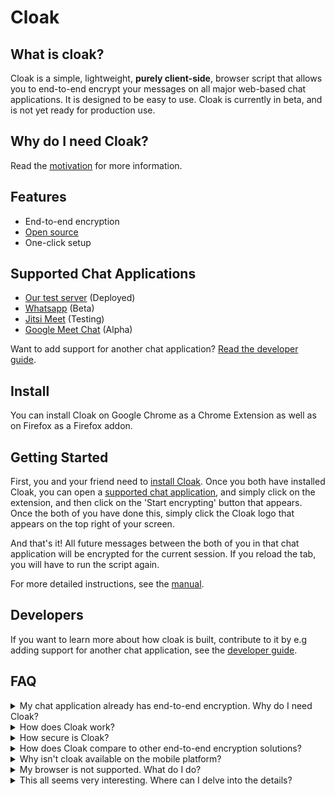 # Cloak

## What is cloak?

Cloak is a simple, lightweight, **purely client-side**, browser script that allows you to end-to-end encrypt your messages on all major web-based chat applications. It is designed to be easy to use. Cloak is currently in beta, and is not yet ready for production use.

## Why do I need Cloak?

Read the [motivation](motivation.md) for more information.

## Features

-   End-to-end encryption
-   [Open source](https://github.com/cloak-dev)
-   One-click setup

## Supported Chat Applications

-   [Our test server]() (Deployed)
-   [Whatsapp](https://web.whatsapp.com/) (Beta)
-   [Jitsi Meet](https://meet.jit.si/) (Testing)
-   [Google Meet Chat](https://meet.google.com/) (Alpha)

Want to add support for another chat application? [Read the developer guide](developer-guide.md).

## Install

You can install Cloak on Google Chrome as a Chrome Extension as well as on Firefox as a Firefox addon.

## Getting Started

First, you and your friend need to [install Cloak](#install). Once you both have installed Cloak, you can open a [supported chat application](#supported-chat-applications), and simply click on the extension, and then click on the 'Start encrypting' button that appears. Once the both of you have done this, simply click the Cloak logo that appears on the top right of your screen.

And that's it! All future messages between the both of you in that chat application will be encrypted for the current session. If you reload the tab, you will have to run the script again.

For more detailed instructions, see the [manual](manual.md).

## Developers

If you want to learn more about how cloak is built, contribute to it by e.g adding support for another chat application, see the [developer guide](developer-guide.md).

## FAQ

<details>
<summary>My chat application already has end-to-end encryption. Why do I need Cloak?</summary>

Most chat applications have end-to-end encryption, but are closed source. This means that you cannot verify that the encryption is actually being used. Cloak is open source, so you can verify that your messages are actually being encrypted. [Countless times](https://cloak-dev.github.io/blog/e2ee-backdoors), closed-source chat applications have been caught using insecure encryption, or not using encryption at all. See [motivation](motivation.md) for more information.

</details>

<details>
<summary>How does Cloak work?</summary>

<p>
A shared key is arrived at using the ECDH key exchange, and is used to encrypt and decrypt messages. The shared key is never sent over the network, and is only stored in the browser's memory. The shared key is destroyed when the tab is closed.

All messages are sent by hooking into the "send" button of your chat app, and all messages are received by hooking into the websocket connection of your chat app.

There is no Cloak server involved; everything happens entirely in the browser.
</p>

</details>

<details>
<summary> How secure is Cloak? </summary>

Cloak uses the battle-tested WebCrypto API, which is used by many other secure applications. The encryption is done using AES-GCM with ECDH, which is the same suite WhatsApp claims to use in their application. For Cloak however, these claims are verifiable, as the code is open source.

</details>

<details>
<summary> How does Cloak compare to other end-to-end encryption solutions? </summary>

<p>
As far as we are aware, there is no product that matches up to Cloak in terms of ease of use, feature-set, security, and openness. However, there are many products adjacent to this space that Cloak draws inspiration from, such as Cryptomator, a ZK encryption product. We have a [blog post](https://cloak-dev.github.io/blog/cryptomator-zk-encryption) about the same as well.
</p>

</details>

<details>
<summary> Why isn't cloak available on the mobile platform? </summary>

<p>
Cloak requires hooking into various functionalities of the chat application, which is not possible on mobile where each application runs in it's own isolated environment. So, atleast for now, Cloak is available only on the web.
</p>

</details>

<details>
<summary> My browser is not supported. What do I do? </summary>

<p>
Cloak makes extensive use of the WebCrypto API, which is available only on major browsers post 2017. Older browsers simply **cannot be supported** by Cloak, as it would mean using a non-standard polyfill for WebCrypto, which would be a security risk, or would mean adding an external dependency, which would open Cloak to supply chain attacks. Cloak would also be slower on older browsers, as it would have to run the full encryption algorithm in the browser, instead of using the native WebCrypto API.
</p>

</details>

<details>
<summary> This all seems very interesting. Where can I delve into the details? </summary>

<p>
If you are a developer, you can read the [developer guide](developer-guide.md). If you are a user, you can read the [manual](manual.md).

For general reading about end-to-end encryption and security, check out our [blog](https://cloak-dev.github.io/blog/)!.
</p>
</details>